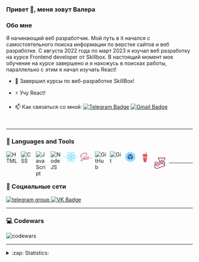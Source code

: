 ### Привет 👋, меня зовут Валера

### Обо мне

Я начинающий веб разработчик. Мой путь в it начался с самостоятельного поиска информации по верстке сайтов и веб разработке. С августа 2022 года по март 2023 я изучал веб разработку на курсе Frontend developer от Skillbox. В настоящий момент мое обучение на курсе завершено и я нахожусь в поисках работы, параллельно с этим я начал изучать React!

- :seedling: Завершил курсы по веб-разработке SkillBox!

- :zap: Учу React!

- :mailbox: Как связаться со мной: [![Telegram Badge](https://img.shields.io/badge/-ValeRonKozlov-blue?style=flat&logo=Telegram&logoColor=white)](https://t.me/ValeRonKozlov) [![Gmail Badge](https://img.shields.io/badge/-Gmail-red?style=flat&logo=Gmail&logoColor=white)](mailto:frinkenton@gmail.com)
<br />

---

### 🧰 Languages and Tools

<img align="left" alt="HTML" width="30px" style="padding-right:10px;" src="https://cdn.jsdelivr.net/gh/devicons/devicon/icons/html5/html5-plain.svg" />&nbsp;
<img align="left" alt="CSS" width="30px" style="padding-right:10px;" src="https://cdn.jsdelivr.net/gh/devicons/devicon/icons/css3/css3-plain.svg" />&nbsp;
<img align="left" alt="JavaScript" width="30px" style="padding-right:10px;" src="https://cdn.jsdelivr.net/gh/devicons/devicon/icons/javascript/javascript-plain.svg" />&nbsp;
<img align="left" alt="NodeJS" width="30px" style="padding-right:10px;" src="https://cdn.jsdelivr.net/gh/devicons/devicon/icons/nodejs/nodejs-original.svg" />&nbsp;
<img align="left" alt="reactjs" width="30px" style="padding-right:10px;" src="https://github.com/devicons/devicon/blob/master/icons/react/react-original.svg" />&nbsp;
<img align="left" alt="SASS" width="30px"  style="padding-right:10px;" src="https://raw.githubusercontent.com/github/explore/80688e429a7d4ef2fca1e82350fe8e3517d3494d/topics/sass/sass.png" />&nbsp;
<img align="left" alt="GitHub" width="30px" style="padding-right:10px;" src="https://cdn.jsdelivr.net/gh/devicons/devicon/icons/github/github-original.svg" />&nbsp;
<img align="left" alt="Git" width="30px" style="padding-right:10px;" src="https://cdn.jsdelivr.net/gh/devicons/devicon/icons/git/git-original.svg" />&nbsp;
<img align="left" alt="webpack" width="30px"  style="padding-right:10px;" src="https://github.com/devicons/devicon/blob/master/icons/webpack/webpack-original.svg" />&nbsp;
<img align="left" alt="gulp" width="30px"  style="padding-right:10px;" src="https://github.com/devicons/devicon/blob/master/icons/gulp/gulp-plain.svg" />&nbsp;
<img align="left" alt="jest" width="30px"  style="padding-right:10px;" src="https://github.com/devicons/devicon/blob/master/icons/jest/jest-plain.svg" />&nbsp;
<br />

---

<br />

### 🤝 Социальные сети
  
  <a href="https://t.me/ValeRonKozlov" target="_blank">
    <img src="https://cdn-icons-png.flaticon.com/512/2111/2111646.png" width="40" height="40" alt="telegram group" />
  </a>

  <a href="https://vk.com/valeronkozlov" target="_blank">
    <img src="https://cdn-icons-png.flaticon.com/512/145/145813.png" width="40" height="40" alt="VK Badge"/>
  </a>

<br />

---

### 💻 Codewars

![codewars](https://www.codewars.com/users/ValeRonKozlov/badges/large)

---
<details>
  <summary>:zap: Statistics:</summary>
   <img align="left" alt="codeSTACKr's GitHub Stats" src="https://github-readme-stats.vercel.app/api/top-langs/?username=ValeRonKozlov&langs_count=8&layout=compact" />
    <br />
    <img align="left" alt="codeSTACKr's GitHub Stats" src="https://github-readme-stats.vercel.app/api?username=ValeRonKozlov&show_icons=true" />
</details>
